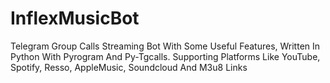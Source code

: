 # InflexMusicBot
Telegram Group Calls Streaming Bot With Some Useful Features, Written In Python With Pyrogram And Py-Tgcalls. Supporting Platforms Like YouTube, Spotify, Resso, AppleMusic, Soundcloud And M3u8 Links
